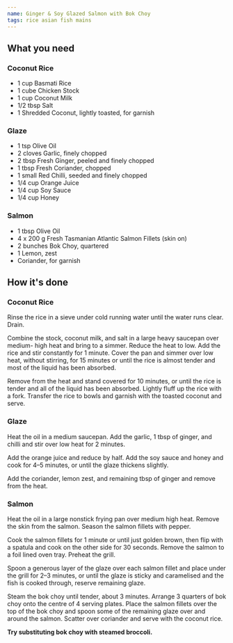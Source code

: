 ```yaml
---
name: Ginger & Soy Glazed Salmon with Bok Choy
tags: rice asian fish mains
---
```


## What you need

### Coconut Rice

* 1 cup Basmati Rice
* 1 cube Chicken Stock
* 1 cup Coconut Milk
* 1/2 tbsp Salt
* 1 Shredded Coconut, lightly toasted, for garnish

### Glaze

* 1 tsp Olive Oil
* 2 cloves Garlic, finely chopped
* 2 tbsp Fresh Ginger, peeled and finely chopped
* 1 tbsp Fresh Coriander, chopped
* 1 small Red Chilli, seeded and finely chopped
* 1/4 cup Orange Juice
* 1/4 cup Soy Sauce
* 1/4 cup Honey

### Salmon

* 1 tbsp Olive Oil
* 4 x 200 g Fresh Tasmanian Atlantic Salmon Fillets (skin on)
* 2 bunches Bok Choy, quartered
* 1 Lemon, zest
* Coriander, for garnish

<!-- break -->

## How it's done

### Coconut Rice

Rinse the rice in a sieve under cold running water until the water runs clear. Drain.

Combine the stock, coconut milk, and salt in a large heavy saucepan over medium-
high heat and bring to a simmer. Reduce the heat to low. Add the rice and stir constantly for 1 minute. Cover the pan and simmer over low heat, without stirring, for 15 minutes or until the rice is almost tender and most of the liquid has been absorbed.

Remove from the heat and stand covered for 10 minutes, or until the rice is tender and all of the liquid has been absorbed. Lightly fluff up the rice with a fork. Transfer the rice to bowls and garnish with the toasted coconut and serve.

### Glaze

Heat the oil in a medium saucepan. Add the garlic, 1 tbsp of ginger, and chilli and stir over low heat for 2 minutes.

Add the orange juice and reduce by half. Add the soy sauce and honey and cook for 4–5 minutes, or until the glaze thickens slightly.

Add the coriander, lemon zest, and remaining tbsp of ginger and remove from the heat.

### Salmon

Heat the oil in a large non­stick frying pan over medium­ high heat. Remove the skin from the salmon. Season the salmon fillets with pepper.

Cook the salmon fillets for 1 minute or until just golden brown, then flip with a spatula and cook on the other side for 30 seconds. Remove the salmon to a foil lined oven tray. Preheat the grill.

Spoon a generous layer of the glaze over each salmon fillet and place under the grill for 2–3 minutes, or until the glaze is sticky and caramelised and the fish is cooked through, reserve remaining glaze.

Steam the bok choy until tender, about 3 minutes. Arrange 3 quarters of bok choy onto the centre of 4 serving plates. Place the salmon fillets over the top of the bok choy and spoon some of the remaining glaze over and around the salmon. Scatter over coriander and serve with the coconut rice.

**Try substituting bok choy with steamed broccoli.**

